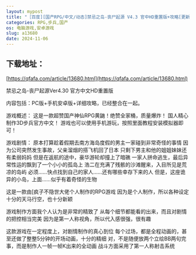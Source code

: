 ```yaml
---
layout: mypost
title: "［百度][国产RPG/中文/动态]禁忌之岛-丧尸起源 V4.3 官中HD重置版+攻略[更新][PC+安卓模拟器][3G/百度]"
categories: RPG,步兵,国产
os: 电脑游戏,安卓游戏
slug: a13680
date: 2024-11-06
---
```


## 下载地址：

[https://qfafa.com/article/13680.html](https://qfafa.com/article/13680.html)

禁忌之岛-丧尸起源Ver4.30 官方中文HD重置版

内容包括：PC版+手机安卓版+详细攻略，已经整合在一起。

游戏概述：
这是一款超赞国产神仙RPG黄鼬！绝赞全家桶，质量爆炸！
国人精心制作3D步兵官方中文！
游戏也可以使用手机游玩，按照里面教程安装模拟器即可！

游戏剧情：
原本打算趁着假期去南方海岛度假的男主一家碰到非常奇怪的事情
因为公司突然发生事故，父亲溜烟的搭飞机回了日本
只剩下男主和他的姐姐妹妹还有柔弱妈妈
但是在返航的途中，豪华游轮却撞上了暗礁
一家人拼命逃生，最后异常性运的飘到了一个小小的孤岛上
浩二在充满了残骸的沙滩醒来，入目所见是荒凉的岛屿
必须……快点找到自己的家人……还有哪些幸存下来的人
但是，这座诡异的小岛，上面……似乎有着奇怪的生物

这是一款由\[疯子不隐世大佬个人制作的RPG游戏
因为是个人制作，所以各种设定十分的天马行空，也十分新颖

游戏制作方面我个人认为是非常的精致了
从每个细节都能看的出来，而且对剧情的把控相当完美
因为是第一人称视角，所以代入感很强，很有趣

这款游戏在一定程度上，对剧情制作的真心到位
每个过场，都是全程动画的，甚至还做了整整5分钟的开场动画，十分的精细
对，不是随便放两个立绘BB两句完事，而是制作人一帧一帧K出来的全动画
战斗方面采用了第一人称射击系统